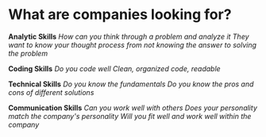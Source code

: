 # What are companies looking for?
**Analytic Skills**
*How can you think through a problem and analyze it*
*They want to know your thought process from not knowing the answer to solving the problem*

**Coding Skills**
*Do you code well*
*Clean, organized code, readable*

**Technical Skills**
*Do you know the fundamentals*
*Do you know the pros and cons of different solutions*

**Communication Skills**
*Can you work well with others*
*Does your personality match the company's personality*
*Will you fit well and work well within the company*